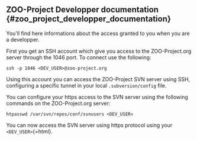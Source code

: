 ## ZOO-Project Developper documentation {#zoo_project_developper_documentation}

You\'ll find here informations about the access granted to you when you
are a developper.

First you get an SSH account which give you access to the
ZOO-Project.org server through the 1046 port. To connect use the
following:

    ssh -p 1046 <DEV_USER>@zoo-project.org 

Using this account you can access the ZOO-Project SVN server using SSH,
configuring a specific tunnel in your local `.subversion/config` file.

You can configure your https access to the SVN server using the
following commands on the ZOO-Project.org server:

    htpasswd /var/svn/repos/conf/svnusers <DEV_USER>

You can now access the SVN server using https protocol using your
`<DEV_USER>`{=html}.

